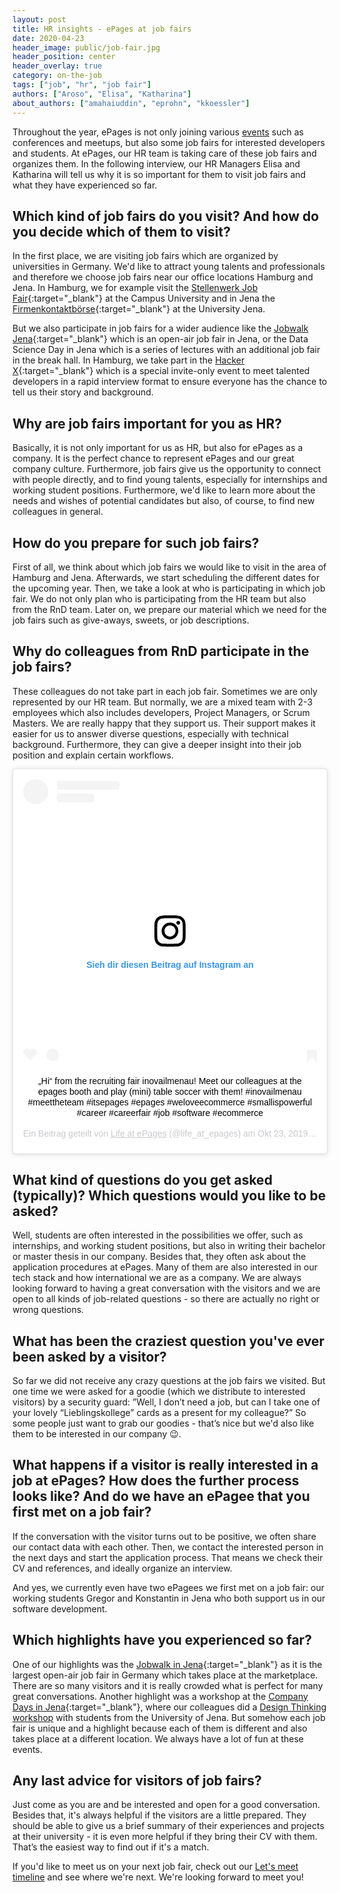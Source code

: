 ```yaml
---
layout: post
title: HR insights - ePages at job fairs
date: 2020-04-23
header_image: public/job-fair.jpg
header_position: center
header_overlay: true
category: on-the-job
tags: ["job", "hr", "job fair"]
authors: ["Aroso", "Elisa", "Katharina"]
about_authors: ["amahaiuddin", "eprohn", "kkoessler"]
---
```


Throughout the year, ePages is not only joining various [events](/events/) such as conferences and meetups, but also some job fairs for interested developers and students.
At ePages, our HR team is taking care of these job fairs and organizes them. 
In the following interview, our HR Managers Elisa and Katharina will tell us why it is so important for them to visit job fairs and what they have experienced so far.

## Which kind of job fairs do you visit? And how do you decide which of them to visit?

In the first place, we are visiting job fairs which are organized by universities in Germany.
We'd like to attract young talents and professionals and therefore we choose job fairs near our office locations Hamburg and Jena. 
In Hamburg, we for example visit the [Stellenwerk Job Fair](https://www.stellenwerk-jobmesse.de/hamburg/en/){:target="_blank"} at the Campus University and in Jena the [Firmenkontaktbörse](https://www.sft.uni-jena.de/Aktuelles/Veranstaltungen/Firmenkontaktb%C3%B6rse+2020.html){:target="_blank"} at the University Jena.

But we also participate in job fairs for a wider audience like the [Jobwalk Jena](https://jena.jobwalk.city/){:target="_blank"} which is an open-air job fair in Jena, or the Data Science Day in Jena which is a series of lectures with an additional job fair in the break hall.
In Hamburg, we take part in the [Hacker X](https://hackerx.org/){:target="_blank"} which is a special invite-only event to meet talented developers in a rapid interview format to ensure everyone has the chance to tell us their story and background.

## Why are job fairs important for you as HR?

Basically, it is not only important for us as HR, but also for ePages as a company.
It is the perfect chance to represent ePages and our great company culture.
Furthermore, job fairs give us the opportunity to connect with people directly, and to find young talents, especially for internships and working student positions.
Furthermore, we'd like to learn more about the needs and wishes of potential candidates but also, of course, to find new colleagues in general.

## How do you prepare for such job fairs?

First of all, we think about which job fairs we would like to visit in the area of Hamburg and Jena.
Afterwards, we start scheduling the different dates for the upcoming year.
Then, we take a look at who is participating in which job fair. 
We do not only plan who is participating from the HR team but also from the RnD team. 
Later on, we prepare our material which we need for the job fairs such as give-aways, sweets, or job descriptions.

## Why do colleagues from RnD participate in the job fairs?

These colleagues do not take part in each job fair.
Sometimes we are only represented by our HR team. 
But normally, we are a mixed team with 2-3 employees which also includes developers, Project Managers, or Scrum Masters.
We are really happy that they support us.
Their support makes it easier for us to answer diverse questions, especially with technical background.
Furthermore, they can give a deeper insight into their job position and explain certain workflows.

<div align="center"><blockquote class="instagram-media" data-instgrm-captioned data-instgrm-permalink="https://www.instagram.com/p/B39bJpPiVy3/?utm_source=ig_embed&amp;utm_campaign=loading" data-instgrm-version="12" style=" background:#FFF; border:0; border-radius:3px; box-shadow:0 0 1px 0 rgba(0,0,0,0.5),0 1px 10px 0 rgba(0,0,0,0.15); margin: 1px; max-width:540px; min-width:326px; padding:0; width:99.375%; width:-webkit-calc(100% - 2px); width:calc(100% - 2px);"><div style="padding:16px;"> <a href="https://www.instagram.com/p/B39bJpPiVy3/?utm_source=ig_embed&amp;utm_campaign=loading" style=" background:#FFFFFF; line-height:0; padding:0 0; text-align:center; text-decoration:none; width:100%;" target="_blank"> <div style=" display: flex; flex-direction: row; align-items: center;"> <div style="background-color: #F4F4F4; border-radius: 50%; flex-grow: 0; height: 40px; margin-right: 14px; width: 40px;"></div> <div style="display: flex; flex-direction: column; flex-grow: 1; justify-content: center;"> <div style=" background-color: #F4F4F4; border-radius: 4px; flex-grow: 0; height: 14px; margin-bottom: 6px; width: 100px;"></div> <div style=" background-color: #F4F4F4; border-radius: 4px; flex-grow: 0; height: 14px; width: 60px;"></div></div></div><div style="padding: 19% 0;"></div> <div style="display:block; height:50px; margin:0 auto 12px; width:50px;"><svg width="50px" height="50px" viewBox="0 0 60 60" version="1.1" xmlns="https://www.w3.org/2000/svg" xmlns:xlink="https://www.w3.org/1999/xlink"><g stroke="none" stroke-width="1" fill="none" fill-rule="evenodd"><g transform="translate(-511.000000, -20.000000)" fill="#000000"><g><path d="M556.869,30.41 C554.814,30.41 553.148,32.076 553.148,34.131 C553.148,36.186 554.814,37.852 556.869,37.852 C558.924,37.852 560.59,36.186 560.59,34.131 C560.59,32.076 558.924,30.41 556.869,30.41 M541,60.657 C535.114,60.657 530.342,55.887 530.342,50 C530.342,44.114 535.114,39.342 541,39.342 C546.887,39.342 551.658,44.114 551.658,50 C551.658,55.887 546.887,60.657 541,60.657 M541,33.886 C532.1,33.886 524.886,41.1 524.886,50 C524.886,58.899 532.1,66.113 541,66.113 C549.9,66.113 557.115,58.899 557.115,50 C557.115,41.1 549.9,33.886 541,33.886 M565.378,62.101 C565.244,65.022 564.756,66.606 564.346,67.663 C563.803,69.06 563.154,70.057 562.106,71.106 C561.058,72.155 560.06,72.803 558.662,73.347 C557.607,73.757 556.021,74.244 553.102,74.378 C549.944,74.521 548.997,74.552 541,74.552 C533.003,74.552 532.056,74.521 528.898,74.378 C525.979,74.244 524.393,73.757 523.338,73.347 C521.94,72.803 520.942,72.155 519.894,71.106 C518.846,70.057 518.197,69.06 517.654,67.663 C517.244,66.606 516.755,65.022 516.623,62.101 C516.479,58.943 516.448,57.996 516.448,50 C516.448,42.003 516.479,41.056 516.623,37.899 C516.755,34.978 517.244,33.391 517.654,32.338 C518.197,30.938 518.846,29.942 519.894,28.894 C520.942,27.846 521.94,27.196 523.338,26.654 C524.393,26.244 525.979,25.756 528.898,25.623 C532.057,25.479 533.004,25.448 541,25.448 C548.997,25.448 549.943,25.479 553.102,25.623 C556.021,25.756 557.607,26.244 558.662,26.654 C560.06,27.196 561.058,27.846 562.106,28.894 C563.154,29.942 563.803,30.938 564.346,32.338 C564.756,33.391 565.244,34.978 565.378,37.899 C565.522,41.056 565.552,42.003 565.552,50 C565.552,57.996 565.522,58.943 565.378,62.101 M570.82,37.631 C570.674,34.438 570.167,32.258 569.425,30.349 C568.659,28.377 567.633,26.702 565.965,25.035 C564.297,23.368 562.623,22.342 560.652,21.575 C558.743,20.834 556.562,20.326 553.369,20.18 C550.169,20.033 549.148,20 541,20 C532.853,20 531.831,20.033 528.631,20.18 C525.438,20.326 523.257,20.834 521.349,21.575 C519.376,22.342 517.703,23.368 516.035,25.035 C514.368,26.702 513.342,28.377 512.574,30.349 C511.834,32.258 511.326,34.438 511.181,37.631 C511.035,40.831 511,41.851 511,50 C511,58.147 511.035,59.17 511.181,62.369 C511.326,65.562 511.834,67.743 512.574,69.651 C513.342,71.625 514.368,73.296 516.035,74.965 C517.703,76.634 519.376,77.658 521.349,78.425 C523.257,79.167 525.438,79.673 528.631,79.82 C531.831,79.965 532.853,80.001 541,80.001 C549.148,80.001 550.169,79.965 553.369,79.82 C556.562,79.673 558.743,79.167 560.652,78.425 C562.623,77.658 564.297,76.634 565.965,74.965 C567.633,73.296 568.659,71.625 569.425,69.651 C570.167,67.743 570.674,65.562 570.82,62.369 C570.966,59.17 571,58.147 571,50 C571,41.851 570.966,40.831 570.82,37.631"></path></g></g></g></svg></div><div style="padding-top: 8px;"> <div style=" color:#3897f0; font-family:Arial,sans-serif; font-size:14px; font-style:normal; font-weight:550; line-height:18px;"> Sieh dir diesen Beitrag auf Instagram an</div></div><div style="padding: 12.5% 0;"></div> <div style="display: flex; flex-direction: row; margin-bottom: 14px; align-items: center;"><div> <div style="background-color: #F4F4F4; border-radius: 50%; height: 12.5px; width: 12.5px; transform: translateX(0px) translateY(7px);"></div> <div style="background-color: #F4F4F4; height: 12.5px; transform: rotate(-45deg) translateX(3px) translateY(1px); width: 12.5px; flex-grow: 0; margin-right: 14px; margin-left: 2px;"></div> <div style="background-color: #F4F4F4; border-radius: 50%; height: 12.5px; width: 12.5px; transform: translateX(9px) translateY(-18px);"></div></div><div style="margin-left: 8px;"> <div style=" background-color: #F4F4F4; border-radius: 50%; flex-grow: 0; height: 20px; width: 20px;"></div> <div style=" width: 0; height: 0; border-top: 2px solid transparent; border-left: 6px solid #f4f4f4; border-bottom: 2px solid transparent; transform: translateX(16px) translateY(-4px) rotate(30deg)"></div></div><div style="margin-left: auto;"> <div style=" width: 0px; border-top: 8px solid #F4F4F4; border-right: 8px solid transparent; transform: translateY(16px);"></div> <div style=" background-color: #F4F4F4; flex-grow: 0; height: 12px; width: 16px; transform: translateY(-4px);"></div> <div style=" width: 0; height: 0; border-top: 8px solid #F4F4F4; border-left: 8px solid transparent; transform: translateY(-4px) translateX(8px);"></div></div></div></a> <p style=" margin:8px 0 0 0; padding:0 4px;"> <a href="https://www.instagram.com/p/B39bJpPiVy3/?utm_source=ig_embed&amp;utm_campaign=loading" style=" color:#000; font-family:Arial,sans-serif; font-size:14px; font-style:normal; font-weight:normal; line-height:17px; text-decoration:none; word-wrap:break-word;" target="_blank">„Hi“ from the recruiting fair inovailmenau! Meet our colleagues at the epages booth and play (mini) table soccer with them! #inovailmenau #meettheteam #itsepages #epages #weloveecommerce #smallispowerful #career #careerfair #job #software #ecommerce</a></p> <p style=" color:#c9c8cd; font-family:Arial,sans-serif; font-size:14px; line-height:17px; margin-bottom:0; margin-top:8px; overflow:hidden; padding:8px 0 7px; text-align:center; text-overflow:ellipsis; white-space:nowrap;">Ein Beitrag geteilt von <a href="https://www.instagram.com/life_at_epages/?utm_source=ig_embed&amp;utm_campaign=loading" style=" color:#c9c8cd; font-family:Arial,sans-serif; font-size:14px; font-style:normal; font-weight:normal; line-height:17px;" target="_blank"> Life at ePages</a> (@life_at_epages) am <time style=" font-family:Arial,sans-serif; font-size:14px; line-height:17px;" datetime="2019-10-23T11:53:50+00:00">Okt 23, 2019 um 4:53 PDT</time></p></div></blockquote> <script async src="//www.instagram.com/embed.js"></script></div>

## What kind of questions do you get asked (typically)? Which questions would you like to be asked?

Well, students are often interested in the possibilities we offer, such as internships, and working student positions, but also in writing their bachelor or master thesis in our company.
Besides that, they often ask about the application procedures at ePages.
Many of them are also interested in our tech stack and how international we are as a company. 
We are always looking forward to having a great conversation with the visitors and we are open to all kinds of job-related questions - so there are actually no right or wrong questions.

## What has been the craziest question you've ever been asked by a visitor?

So far we did not receive any crazy questions at the job fairs we visited.
But one time we were asked for a goodie (which we distribute to interested visitors) by a security guard: ”Well, I don’t need a job, but can I take one of your lovely “Lieblingskollege” cards as a present for my colleague?”
So some people just want to grab our goodies - that’s nice but we'd also like them to be interested in our company 😉.

## What happens if a visitor is really interested in a job at ePages? How does the further process looks like? And do we have an ePagee that you first met on a job fair?

If the conversation with the visitor turns out to be positive, we often share our contact data with each other. 
Then, we contact the interested person in the next days and start the application process.
That means we check their CV and references, and ideally organize an interview.

And yes, we currently even have two ePagees we first met on a job fair: our working students Gregor and Konstantin in Jena who both support us in our software development.

## Which highlights have you experienced so far?

One of our highlights was the [Jobwalk in Jena](https://jena.jobwalk.city/){:target="_blank"} as it is the largest open-air job fair in Germany which takes place at the marketplace.
There are so many visitors and it is really crowded what is perfect for many great conversations.
Another highlight was a workshop at the [Company Days in Jena](https://jenaer-unternehmenstage.de/){:target="_blank"}, where our colleagues did a [Design Thinking workshop](/blog/events/design-thinking-workshop-with-epages/) with students from the University of Jena.
But somehow each job fair is unique and a highlight because each of them is different and also takes place at a different location.
We always have a lot of fun at these events.

## Any last advice for visitors of job fairs?

Just come as you are and be interested and open for a good conversation.
Besides that, it's always helpful if the visitors are a little prepared.
They should be able to give us a brief summary of their experiences and projects at their university - it is even more helpful if they bring their CV with them.
That’s the easiest way to find out if it's a match.

If you'd like to meet us on your next job fair, check out our [Let's meet timeline](/events/) and see where we're next.
We're looking forward to meet you!